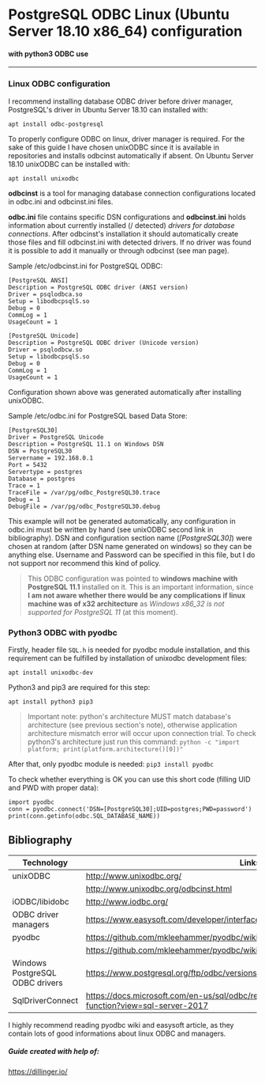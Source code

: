 # PostgreSQL ODBC Linux (Ubuntu Server 18.10 x86_64) configuration
#### with python3 ODBC use
___

### Linux ODBC configuration

I recommend installing database ODBC driver before driver manager, PostgreSQL's driver in Ubuntu Server 18.10 can installed with:

`apt install odbc-postgresql`

To properly configure ODBC on linux, driver manager is required. For the sake of this guide I have chosen unixODBC since it is available in repositories and installs odbcinst automatically if absent. On Ubuntu Server 18.10 unixODBC can be installed with:

`apt install unixodbc`

**odbcinst** is a tool for managing database connection configurations located in odbc.ini and odbcinst.ini files.

**odbc.ini** file contains specific DSN configurations and **odbcinst.ini** holds information about currently installed (/ detected) _drivers for database connections_. After odbcinst's installation it should automatically create those files and fill odbcinst.ini with detected drivers. If no driver was found it is possible to add it manually or through odbcinst (see man page).

Sample /etc/odbcinst.ini for PostgreSQL ODBC:
```
[PostgreSQL ANSI]
Description = PostgreSQL ODBC driver (ANSI version)
Driver = psqlodbca.so
Setup = libodbcpsqlS.so
Debug = 0
CommLog = 1
UsageCount = 1

[PostgreSQL Unicode]
Description = PostgreSQL ODBC driver (Unicode version)
Driver = psqlodbcw.so
Setup = libodbcpsqlS.so
Debug = 0
CommLog = 1
UsageCount = 1
```
Configuration shown above was generated automatically after installing unixODBC.

Sample /etc/odbc.ini for PostgreSQL based Data Store:
```
[PostgreSQL30]
Driver = PostgreSQL Unicode
Description = PostgreSQL 11.1 on Windows DSN
DSN = PostgreSQL30
Servername = 192.168.0.1
Port = 5432
Servertype = postgres
Database = postgres
Trace = 1
TraceFile = /var/pg/odbc_PostgreSQL30.trace
Debug = 1
DebugFile = /var/pg/odbc_PostgreSQL30.debug
```
This example will not be generated automatically, any configuration in odbc.ini must be written by hand (see unixODBC second link in bibliography). DSN and configuration section name (_[PostgreSQL30]_) were chosen at random (after DSN name generated on windows) so they can be anything else. Username and Password can be specified in this file, but I do not support nor recommend this kind of policy.

>This ODBC configuration was pointed to **windows machine with PostgreSQL 11.1** installed on it. This is an important information, since **I am not aware whether there would be any complications if linux machine was of x32 architecture** as _Windows x86_32 is not supported for PostgreSQL 11_ (at this moment).


### Python3 ODBC with pyodbc

Firstly, header file `SQL.h` is needed for pyodbc module installation, and this requirement can be fulfilled by installation of unixodbc development files:

`apt install unixodbc-dev`

Python3 and pip3 are required for this step:

`apt install python3 pip3`

> Important note: python's architecture MUST match database's architecture (see previous section's note), otherwise application architecture mismatch error will occur upon connection trial. To check python3's architecture just run this command:
`python -c "import platform; print(platform.architecture()[0])"`

After that, only pyodbc module is needed:
`pip3 install pyodbc`

To check whether everything is OK you can use this short code (filling UID and PWD with proper data):
```
import pyodbc
conn = pyodbc.connect('DSN=[PostgreSQL30];UID=postgres;PWD=password')
print(conn.getinfo(odbc.SQL_DATABASE_NAME))
```

## Bibliography

| Technology | Links |
| - | - |
| unixODBC | http://www.unixodbc.org/ | 
| | http://www.unixodbc.org/odbcinst.html |
| iODBC/libidobc | http://www.iodbc.org/ |
| ODBC driver managers | https://www.easysoft.com/developer/interfaces/odbc/linux.html#odbc_driver_managers |
| pyodbc | https://github.com/mkleehammer/pyodbc/wiki |
| | https://github.com/mkleehammer/pyodbc/wiki/Drivers-and-Driver-Managers |
| Windows PostgreSQL ODBC drivers | https://www.postgresql.org/ftp/odbc/versions/ |
| SqlDriverConnect | https://docs.microsoft.com/en-us/sql/odbc/reference/syntax/sqldriverconnect-function?view=sql-server-2017 |

I highly recommend reading pyodbc wiki and easysoft article, as they contain lots of good informations about linux ODBC and managers.

##### Guide created with help of:
https://dillinger.io/
